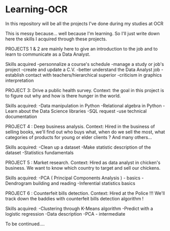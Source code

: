 # Learning-OCR
In this repository will be all the projects I've done during my studies at OCR

This is messy because... well because I'm learning. So I'll just write down here the skills I acquired through these projects.

PROJECTS 1 & 2 are mainly here to give an introduction to the job and to learn to communicate as a Data Analyst.

Skills acquired
-personnalize a course's schedule
-manage a study or job's project
-create and update a C.V.
-better understand the Data Analyst job
-establish contact with teachers/hierarchical superior
-criticism in graphics interpretation

PROJECT 3: Drive a public health survey.
Context: the goal in this project is to figure out why and how is there hunger in the world.

Skills acquired:
-Data manipulation in Python
-Relational algebra in Python
-Learn about the Data Science libraries
-SQL request
-use technical documentation

PROJECT 4 : Deep business analysis.
Context: Hired in the business of selling books, we'll find out who buys what, 
when do we sell the most, what categories of products for young or elder clients ? And many others...

Skills acquired:
-Clean up  a dataset
-Make statistic description of the dataset
-Statistics fundamentals

PROJECT 5 : Market research.
Context: Hired as data analyst in chicken's business. We want to know which country to target and sell our chickens.

Skills acquired:
-PCA ( Principal Components Analysis ) - basics
-Dendrogram building and reading
-Inferential statistics basics

PROJECT 6 : Counterfeit bills detection.
Context: Hired at the Police !!! We'll track down the baddies with counterfeit bills detection algorithm !

Skills acquired:
-Clustering through K-Means algorithm
-Predict with a logistic regression
-Data description
-PCA - intermediate


To be continued....
